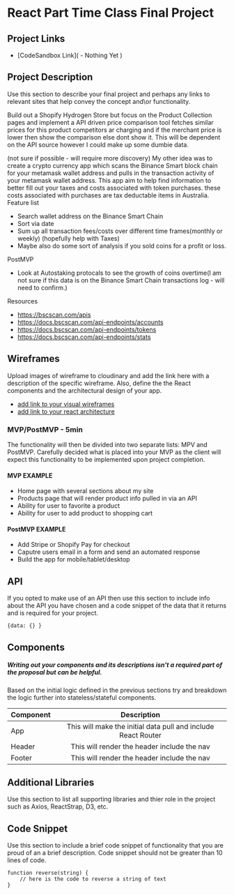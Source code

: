 # React Part Time Class Final Project

## Project Links

- [CodeSandbox Link]( - Nothing Yet )

## Project Description

Use this section to describe your final project and perhaps any links to relevant sites that help convey the concept and\or functionality.

Build out a Shopify Hydrogen Store but focus on the Product Collection pages and implement a API driven price comparison tool fetches similar prices for this product competitors ar charging and if the merchant price is lower then show the comparison else dont show it. 
This will be dependent on the API source however I could make up some dumbie data. 

(not sure if possible - will require more discovery) My other idea was to create a crypto currency app which scans the Binance Smart block chain for your metamask wallet address and pulls in the transaction activity of your metamask wallet address.
This app aim to help find information to better fill out your taxes and costs associated with token purchases. these costs associated with purchases are tax deductable items in Australia.  
Feature list
 - Search wallet address on the Binance Smart Chain 
 - Sort via date
 - Sum up all transaction fees/costs over different time frames(monthly or weekly) (hopefully help with Taxes)
 - Maybe also do some sort of analysis if you sold coins for a profit or loss. 

PostMVP
 - Look at Autostaking protocals to see the growth of coins overtime(I am not sure if this data is on the Binance Smart Chain transactions log - will need to confirm.)
 
 Resources 
 - https://bscscan.com/apis 
 - https://docs.bscscan.com/api-endpoints/accounts
 - https://docs.bscscan.com/api-endpoints/tokens
 - https://docs.bscscan.com/api-endpoints/stats


## Wireframes

Upload images of wireframe to cloudinary and add the link here with a description of the specific wireframe. Also, define the the React components and the architectural design of your app.

- [add link to your visual wireframes]()
- [add link to your react architecture]()


### MVP/PostMVP - 5min

The functionality will then be divided into two separate lists: MPV and PostMVP.  Carefully decided what is placed into your MVP as the client will expect this functionality to be implemented upon project completion.  

#### MVP EXAMPLE
- Home page with several sections about my site
- Products page that will render product info pulled in via an API  
- Ability for user to favorite a product
- Ability for user to add product to shopping cart

#### PostMVP EXAMPLE

- Add Stripe or Shopify Pay for checkout
- Caputre users email in a form and send an automated response
- Build the app for mobile/tablet/desktop

## API

If you opted to make use of an API then use this section to include info about the API you have chosen and a code snippet of the data that it returns and is required for your project. 


```
{data: {} }
```

## Components
##### Writing out your components and its descriptions isn't a required part of the proposal but can be helpful.

Based on the initial logic defined in the previous sections try and breakdown the logic further into stateless/stateful components. 

| Component | Description | 
| --- | :---: |  
| App | This will make the initial data pull and include React Router| 
| Header | This will render the header include the nav | 
| Footer | This will render the header include the nav | 


## Additional Libraries
 Use this section to list all supporting libraries and thier role in the project such as Axios, ReactStrap, D3, etc. 

## Code Snippet

Use this section to include a brief code snippet of functionality that you are proud of an a brief description.  Code snippet should not be greater than 10 lines of code. 

```
function reverse(string) {
	// here is the code to reverse a string of text
}
```
